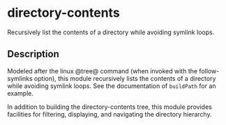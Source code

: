 # directory-contents

Recursively list the contents of a directory while avoiding symlink loops.

## Description

Modeled after the linux @tree@ command (when invoked with the follow-symlinks
option), this module recursively lists the contents of a directory while
avoiding symlink loops. See the documentation of `buildPath` for an example.

In addition to building the directory-contents tree, this module provides
facilities for filtering, displaying, and navigating the directory hierarchy.

